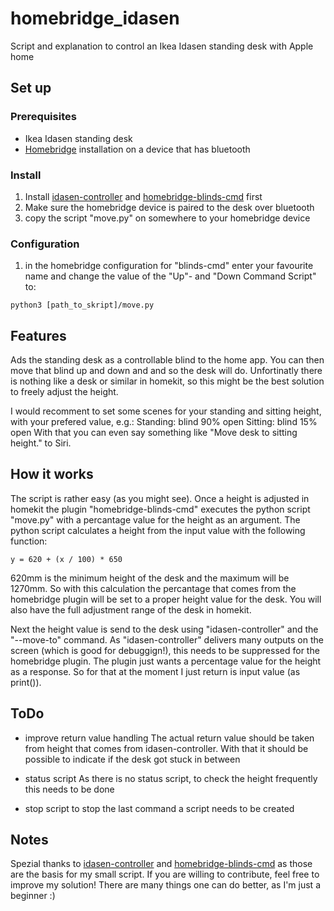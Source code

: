 # homebridge_idasen
Script and explanation to control an Ikea Idasen standing desk with Apple home

## Set up

### Prerequisites

- Ikea Idasen standing desk
- [Homebridge](https://homebridge.io) installation on a device that has bluetooth

### Install

1. Install [idasen-controller](https://github.com/rhyst/idasen-controller) and [homebridge-blinds-cmd](https://github.com/hjdhjd/homebridge-blinds-cmd) first
2. Make sure the homebridge device is paired to the desk over bluetooth
3. copy the script "move.py" on somewhere to your homebridge device

### Configuration

1. in the homebridge configuration for "blinds-cmd" enter your favourite name and change the value of the "Up"- and "Down Command Script" to:
```
python3 [path_to_skript]/move.py
```

## Features
Ads the standing desk as a controllable blind to the home app. You can then move that blind up and down and and so the desk will do.
Unfortinatly there is nothing like a desk or similar in homekit, so this might be the best solution to freely adjust the height.

I would recomment to set some scenes for your standing and sitting height, with your prefered value, e.g.:
Standing: blind 90% open
Sitting: blind 15% open
With that you can even say something like "Move desk to sitting height." to Siri.

## How it works
The script is rather easy (as you might see). Once a height is adjusted in homekit the plugin "homebridge-blinds-cmd" executes the python script "move.py" with a percantage value for the height as an argument. The python script calculates a height from the input value with the following function:
 ```
y = 620 + (x / 100) * 650
```
620mm is the minimum height of the desk and the maximum will be 1270mm. So with this calculation the percantage that comes from the homebridge plugin will be set to a proper height value for the desk. You will also have the full adjustment range of the desk in homekit.

Next the height value is send to the desk using "idasen-controller" and the "--move-to" command.
As "idasen-controller" delivers many outputs on the screen (which is good for debuggign!), this needs to be suppressed for the homebridge plugin. The plugin just wants a percentage value for the height as a response. So for that at the moment I just return is input value (as print()).

## ToDo
- improve return value handling
The actual return value should be taken from height that comes from idasen-controller. With that it should be possible to indicate if the desk got stuck in between

- status script
As there is no status script, to check the height frequently this needs to be done

- stop script
to stop the last command a script needs to be created

## Notes
Spezial thanks to [idasen-controller](https://github.com/rhyst/idasen-controller) and [homebridge-blinds-cmd](https://github.com/hjdhjd/homebridge-blinds-cmd) as those are the basis for my small script.
If you are willing to contribute, feel free to improve my solution! There are many things one can do better, as I'm just a beginner :)
